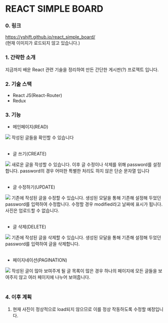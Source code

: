 REACT SIMPLE BOARD
=========================
### 0. 링크
https://yshjft.github.io/react_simple_board/
<br/>(현재 이미지가 로드되지 않고 있습니다.)

### 1. 간략한 소개
지금까지 배운 React 관련 기술을 정리하여 만든 간단한 게시판(?) 프로젝트 입니다.

### 2. 기술 스택
* React JS(React-Router)
* Redux

### 3. 기능
* 메인페이지(READ)
<img src="./public/images/main_page.gif">
작성된 글들을 확인할 수 있습니다   
<br/>
<br/>

* 글 쓰기(CREATE)
<img src="./public/images/write.gif">
새로운 글을 작성할 수 있습니다. 이후 글 수정이나 삭제를 위해 password를 설정합니다. password의 경우 어떠한 특별한 처리도 하지 않은 단순 문자열 입니다   
<br/>
<br/>


* 글 수정하기(UPDATE)
<img src="./public/images/update.gif">
기존에 작성된 글을 수정할 수 있습니다. 생성된 모달을 통해 기존해 설정해 두었던 password를 입력하여 수정합니다. 수정할 경우 modified라고 날짜에 표시가 됩니다. 사진은 업로드할 수 없습니다.
<br/>
<br/>

* 글 삭제(DELETE)
<img src="./public/images/delete.gif">
기존에 작성된 글을 삭제할 수 있습니다. 생성된 모달을 통해 기존해 설정해 두었던 password를 입력하여 글을 삭제합니다.
<br/>
<br/>

* 페이지네이션(PAGINATION)
<img src="./public/images/pagination.gif">
작성된 글이 많아 보여주게 될 글 목록이 많은 경우 하나의 페이지에 모든 글들을 보여주지 않고 여러 페이지에 나누어 보여줍니다.
<br/>
<br/>

### 4. 이후 계획
1) 현재 사진이 정상적으로 load되지 않으므로 이를 정상 작동하도록 수정할 예정입니다. 
